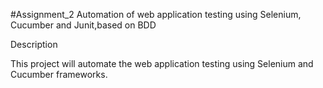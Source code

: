 #Assignment_2 Automation of web application testing using Selenium, Cucumber and Junit,based on BDD

Description

This project will automate the web application testing using Selenium and Cucumber frameworks.
